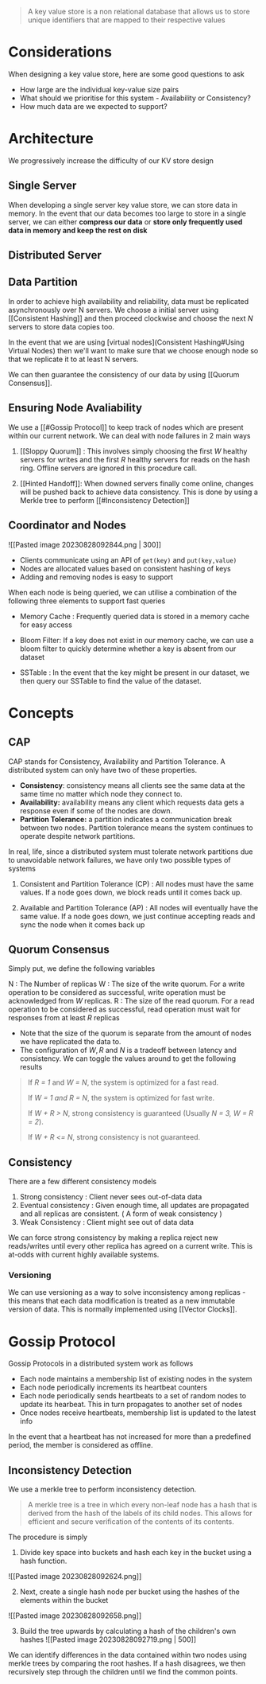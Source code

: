 > A key value store is a non relational database that allows us to store unique identifiers that are mapped to their respective values

# Considerations

When designing a key value store, here are some good questions to ask

- How large are the individual key-value size pairs
- What should we prioritise for this system - Availability or Consistency?
- How much data are we expected to support?

# Architecture


We progressively increase the difficulty of our KV store design

## Single Server

When developing a single server key value store, we can store data in memory. In the event that our data becomes too large to store in a single server, we can either **compress our data** or **store only frequently used data in memory and keep the rest on disk**

## Distributed Server

## Data Partition

In order to achieve high availability and reliability, data must be replicated asynchronously over N servers. We choose a initial server using [[Consistent Hashing]] and then proceed clockwise and choose the next $N$ servers to store data copies too.

In the event that we are using [virtual nodes](Consistent Hashing#Using Virtual Nodes) then we'll want to make sure that we choose enough node so that we replicate it to at least N servers. 

We can then guarantee the consistency of our data by using [[Quorum Consensus]].

## Ensuring Node Avaliability

We use a [[#Gossip Protocol]] to keep track of nodes which are present within our current network. We can deal with node failures in 2 main ways

1. [[Sloppy Quorum]] : This involves simply choosing the first $W$ healthy servers for writes and the first $R$ healthy servers for reads on the hash ring. Offline servers are ignored in this procedure call.
   
2. [[Hinted Handoff]]: When downed servers finally come online, changes will be pushed back to achieve data consistency. This is done by using a Merkle tree to perform [[#Inconsistency Detection]]
 
## Coordinator and Nodes

![[Pasted image 20230828092844.png | 300]]

- Clients communicate using an API of `get(key)` and `put(key,value)`
- Nodes are allocated values based on consistent hashing of keys
- Adding and removing nodes is easy to support


When each node is being queried, we can utilise a combination of the following three elements to support fast queries

- Memory Cache : Frequently queried data is stored in a memory cache for easy access
  
- Bloom Filter: If a key does not exist in our memory cache, we can use a bloom filter to quickly determine whether a key is absent from our dataset
  
- SSTable : In the event that the key might be present in our dataset, we then query our SSTable to find the value of the dataset.


# Concepts

## CAP

CAP stands for Consistency, Availability and Partition Tolerance. A distributed system can only have two of these properties.

- **Consistency**: consistency means all clients see the same data at the same time no matter which node they connect to.
- **Availability:** availability means any client which requests data gets a response even if some of the nodes are down.
- **Partition Tolerance:** a partition indicates a communication break between two nodes. Partition tolerance means the system continues to operate despite network partitions.

In real, life, since a distributed system must tolerate network partitions due to unavoidable network failures, we have only two possible types of systems

1. Consistent and Partition Tolerance (CP) : All nodes must have the same values. If a node goes down, we block reads until it comes back up.
   
2. Available and Partition Tolerance (AP) : All nodes will eventually have the same value. If a node goes down, we just continue accepting reads and sync the node when it comes back up

## Quorum Consensus

Simply put, we define the following variables

N : The Number of replicas
W : The size of the write quorum. For a write operation to be considered as successful, write operation must be acknowledged from _W_ replicas.
R  : The size of the read quorum. For a read operation to be considered as successful, read operation must wait for responses from at least _R_ replicas

* Note that the size of the quorum is separate from the amount of nodes we have replicated the data to. 
* The configuration of $W,R$ and $N$ is a tradeoff between latency and consistency. We can toggle the values around to get the following results


> If _R = 1_ and _W = N_, the system is optimized for a fast read.
> 
> If _W = 1 and R = N_, the system is optimized for fast write.
> 
> If _W + R > N_, strong consistency is guaranteed (Usually _N = 3, W = R = 2_).
> 
> If _W + R <= N_, strong consistency is not guaranteed.

## Consistency

There are a few different consistency models

1. Strong consistency : Client never sees out-of-data data
2. Eventual consistency : Given enough time, all updates are propagated and all replicas are consistent. ( A form of weak consistency )
3. Weak Consistency : Client might see out of data data

We can force strong consistency by making a replica reject new reads/writes until every other replica has agreed on a current write. This is at-odds with current highly available systems.

### Versioning

We can use versioning as a way to solve inconsistency among replicas - this means that each data modification is treated as a new immutable version of data. This is normally implemented using [[Vector Clocks]]. 

# Gossip Protocol

Gossip Protocols in a distributed system work as follows

- Each node maintains a membership list of existing nodes in the system
- Each node periodically increments its heartbeat counters
- Each node periodically sends heartbeats to a set of random nodes to update its hearbeat. This in turn propagates to another set of nodes
- Once nodes receive heartbeats, membership list is updated to the latest info

In the event that a heartbeat has not increased for more than a predefined period, the member is considered as offline.



## Inconsistency Detection

We use a merkle tree to perform inconsistency detection. 

> A merkle tree is a tree in which every non-leaf node has a hash that is derived from the hash of the labels of its child nodes. This allows for efficient and secure verification of the contents of its contents.


The procedure is simply

1. Divide key space into buckets and hash each key in the bucket using a hash function. 

![[Pasted image 20230828092624.png]]

2. Next, create a single hash node per bucket using the hashes of the elements within the bucket

![[Pasted image 20230828092658.png]]

3. Build the tree upwards by calculating a hash of the children's own hashes
![[Pasted image 20230828092719.png | 500]]

We can identify differences in the data contained within two nodes using merkle trees by comparing the root hashes. If a hash disagrees, we then recursively step through the children until we find the common points.


